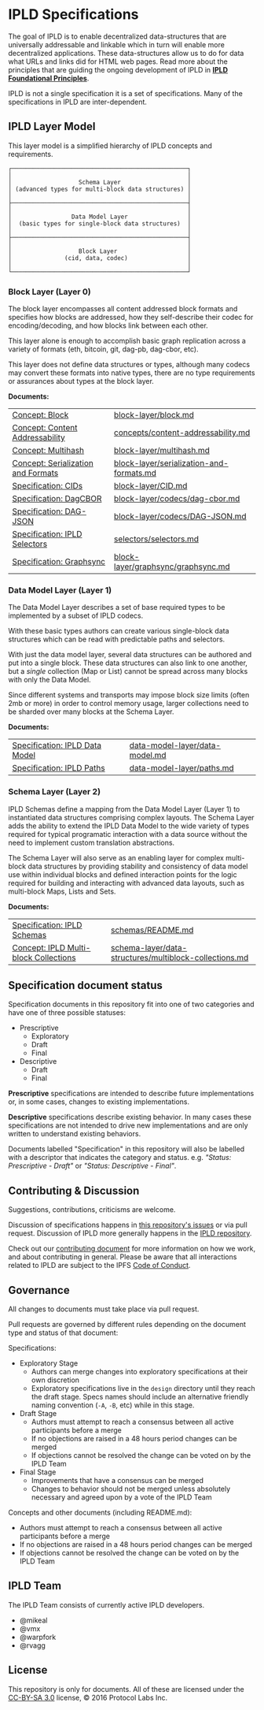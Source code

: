 IPLD Specifications
===================

The goal of IPLD is to enable decentralized data-structures that are universally addressable and linkable which in turn will enable more decentralized applications.
These data-structures allow us to do for data what URLs and links did for HTML web pages.
Read more about the principles that are guiding the ongoing development of IPLD in **[IPLD Foundational Principles](FOUNDATIONS.md)**.

IPLD is not a single specification it is a set of specifications.
Many of the specifications in IPLD are inter-dependent.

## IPLD Layer Model

This layer model is a simplified hierarchy of IPLD concepts and requirements.

```
┌──────────────────────────────────────────────────┐
│                                                  │ 
│                   Schema Layer                   │
│ (advanced types for multi-block data structures) │
│                                                  │
├──────────────────────────────────────────────────┤
│                                                  │
│                 Data Model Layer                 │
│  (basic types for single-block data structures)  │
│                                                  │
├──────────────────────────────────────────────────┤
│                                                  │
│                   Block Layer                    │
│               (cid, data, codec)                 │           
│                                                  │
└──────────────────────────────────────────────────┘
```

### Block Layer (Layer 0)

The block layer encompasses all content addressed block formats and specifies how blocks are addressed, how they self-describe their codec for encoding/decoding, and how blocks link between each other.

This layer alone is enough to accomplish basic graph replication across a variety of formats (eth, bitcoin, git, dag-pb, dag-cbor, etc).

This layer does not define data structures or types, although many codecs may convert these formats into native types, there are no type requirements or assurances about types at the block layer.

**Documents:**

|     |      |
|-----|------|
| [Concept: Block](block-layer/block.md) | [block-layer/block.md](block-layer/block.md) |
| [Concept: Content Addressability](concepts/content-addressability.md) | [concepts/content-addressability.md](concepts/content-addressability.md) |
| [Concept: Multihash](block-layer/multihash.md) | [block-layer/multihash.md](block-layer/multihash.md) |
| [Concept: Serialization and Formats](block-layer/serialization-and-formats.md) | [block-layer/serialization-and-formats.md](block-layer/serialization-and-formats.md) |
| [Specification: CIDs](block-layer/CID.md) | [block-layer/CID.md](block-layer/CID.md) |
| [Specification: DagCBOR](block-layer/codecs/dag-cbor.md) | [block-layer/codecs/dag-cbor.md](block-layer/codecs/dag-cbor.md) |
| [Specification: DAG-JSON](block-layer/codecs/DAG-JSON.md) | [block-layer/codecs/DAG-JSON.md](block-layer/codecs/DAG-JSON.md) |
| [Specification: IPLD Selectors](selectors/selectors.md) | [selectors/selectors.md](selectors/selectors.md) |
| [Specification: Graphsync](block-layer/graphsync/graphsync.md) | [block-layer/graphsync/graphsync.md](block-layer/graphsync/graphsync.md) |

### Data Model Layer (Layer 1)

The Data Model Layer describes a set of base required types to be implemented by a subset of IPLD codecs.

With these basic types authors can create various single-block data structures which can be read with predictable paths and selectors.

With just the data model layer, several data structures can be authored and put into a single block.
These data  structures can also link to one another, but a *single* collection (Map or List) cannot be spread across many blocks with only the Data Model.

Since different systems and transports may impose block size limits (often 2mb or more) in order to control memory usage, larger collections need to be sharded over many blocks at the Schema Layer.

**Documents:**

|     |      |
|-----|------|
| [Specification: IPLD Data Model](data-model-layer/data-model.md) | [data-model-layer/data-model.md](data-model-layer/data-model.md) |
| [Specification: IPLD Paths](data-model-layer/paths.md) | [data-model-layer/paths.md](data-model-layer/paths.md)

### Schema Layer (Layer 2)

IPLD Schemas define a mapping from the Data Model Layer (Layer 1) to instantiated data structures comprising complex layouts.
The Schema Layer adds the ability to extend the IPLD Data Model to the wide variety of types required for typical programatic interaction with a data source without the need to implement custom translation abstractions.

The Schema Layer will also serve as an enabling layer for complex multi-block data structures by providing stability and consistency of data model use within individual blocks and defined interaction points for the logic required for building and interacting with advanced data layouts, such as multi-block Maps, Lists and Sets.

**Documents:**

|     |      |
|-----|------|
| [Specification: IPLD Schemas](schemas/README.md) | [schemas/README.md](schemas/README.md) |
| [Concept: IPLD Multi-block Collections](schema-layer/data-structures/multiblock-collections.md) | [schema-layer/data-structures/multiblock-collections.md](schema-layer/data-structures/multiblock-collections.md) |

## Specification document status

Specification documents in this repository fit into one of two categories and have one of three possible statuses:

- Prescriptive
  - Exploratory
  - Draft
  - Final
- Descriptive
  - Draft
  - Final

**Prescriptive** specifications are intended to describe future  implementations or, in some cases, changes to existing implementations.

**Descriptive** specifications describe existing behavior.
In many cases these specifications are not intended to drive new implementations and are only written to understand existing behaviors.

Documents labelled "Specification" in this repository will also be labelled with a descriptor that indicates the category and status.
e.g. _"Status: Prescriptive - Draft"_ or _"Status: Descriptive - Final"_.

## Contributing & Discussion

Suggestions, contributions, criticisms are welcome.

Discussion of specifications happens in [this repository's issues](https://github.com/ipld/specs/issues) or via pull request. Discussion of IPLD more generally happens in the [IPLD repository](https://github.com/ipld/ipld/issues).

Check out our [contributing document](https://github.com/ipld/ipld/blob/master/contributing.md) for more information on how we work, and about contributing in general.
Please be aware that all interactions related to IPLD are subject to the IPFS [Code of Conduct](https://github.com/ipfs/community/blob/master/code-of-conduct.md).

## Governance

All changes to documents must take place via pull request.

Pull requests are governed by different rules depending on the document type and status of that document:

Specifications:

 * Exploratory Stage
   * Authors can merge changes into exploratory specifications at their own discretion
   * Exploratory specifications live in the `design` directory until they reach the draft stage. Specs
     names should include an alternative friendly naming convention (`-A`, `-B`, etc) while in this stage.
 * Draft Stage
   * Authors must attempt to reach a consensus between all active participants before a merge
   * If no objections are raised in a 48 hours period changes can be merged
   * If objections cannot be resolved the change can be voted on by the IPLD Team
 * Final Stage
   * Improvements that have a consensus can be merged
   * Changes to behavior should not be merged unless absolutely necessary and  agreed upon by a vote of the IPLD Team

Concepts and other documents (including README.md):

 * Authors must attempt to reach a consensus between all active participants before a merge
 * If no objections are raised in a 48 hours period changes can be merged
 * If objections cannot be resolved the change can be voted on by the IPLD Team

## IPLD Team

The IPLD Team consists of currently active IPLD developers.

* @mikeal
* @vmx
* @warpfork
* @rvagg

## License

This repository is only for documents.
All of these are licensed under the [CC-BY-SA 3.0](https://ipfs.io/ipfs/QmVreNvKsQmQZ83T86cWSjPu2vR3yZHGPm5jnxFuunEB9u) license, © 2016 Protocol Labs Inc.
